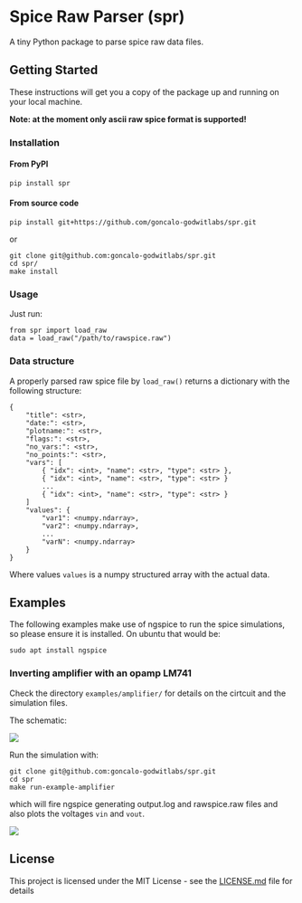 # Spice Raw Parser (spr)

A tiny Python package to parse spice raw data files.

## Getting Started

These instructions will get you a copy of the package up and running on your local machine.

**Note: at the moment only ascii raw spice format is supported!**

### Installation

#### From PyPI
```
pip install spr
```

#### From source code

```
pip install git+https://github.com/goncalo-godwitlabs/spr.git
```

or

```
git clone git@github.com:goncalo-godwitlabs/spr.git
cd spr/
make install
```

### Usage

Just run:

```
from spr import load_raw
data = load_raw("/path/to/rawspice.raw")
```

### Data structure

A properly parsed raw spice file by `load_raw()` returns a dictionary with the following structure:

```
{
    "title": <str>,
    "date:": <str>,
    "plotname:": <str>,
    "flags:": <str>,
    "no_vars:": <str>,
    "no_points:": <str>,
    "vars": [
        { "idx": <int>, "name": <str>, "type": <str> },
        { "idx": <int>, "name": <str>, "type": <str> }
        ...
        { "idx": <int>, "name": <str>, "type": <str> }
    ]
    "values": {
        "var1": <numpy.ndarray>,
        "var2": <numpy.ndarray>,
        ...
        "varN": <numpy.ndarray>
    }
}
```

Where values `values` is a numpy structured array with the actual data.

## Examples

The following examples make use of ngspice to run the spice simulations, so please ensure it is installed.
On ubuntu that would be:
```
sudo apt install ngspice
```

### Inverting amplifier with an opamp LM741

Check the directory `examples/amplifier/` for details on the cirtcuit and the simulation files.

The schematic:

![](examples/amplifier/schematic.png)

Run the simulation with:

```
git clone git@github.com:goncalo-godwitlabs/spr.git
cd spr
make run-example-amplifier
```

which will fire ngspice generating output.log and rawspice.raw files and also plots the voltages `vin` and `vout`.

![](examples/amplifier/plot.png)


## License

This project is licensed under the MIT License - see the [LICENSE.md](LICENSE.md) file for details
